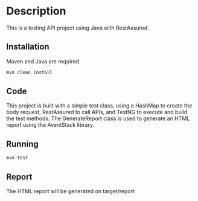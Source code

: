 # Description

This is a testing API project using Java with RestAssured.

## Installation

Maven and Java are required.

```bash
mvn clean install
```

## Code

This project is built with a simple test class, using a HashMap to create the body request, RestAssured to call APIs, and TestNG to execute and build the test methods.
The GenerateReport class is used to generate an HTML report using the AventStack library.

## Running

```bash
mvn test
```

## Report
The HTML report will be generated on target/report
